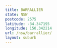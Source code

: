 ```yaml
---
title: BARRALLIER
state: NSW
postcode: 2575
latitude: -34.347195
longitude: 150.342214
url: /nsw/barrallier/
layout: suburb
---
```

